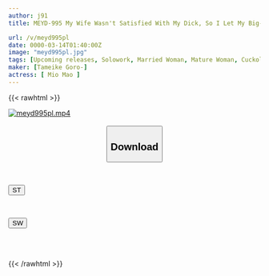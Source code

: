 ```yaml
---
author: j91
title: MEYD-995 My Wife Wasn't Satisfied With My Dick, So I Let My Big-dick Nephew Take Her! Super Sensitive Wife X Big-dick NTR Mio Mao

url: /v/meyd995pl
date: 0000-03-14T01:40:00Z
image: "meyd995pl.jpg"
tags: [Upcoming releases, Solowork, Married Woman, Mature Woman, Cuckold, Huge Cock	]
maker: [Tameike Goro-]
actress: [ Mio Mao ]
---
```



{{< rawhtml >}}

<div class="video" data-videoid="pending_link.html">
    <a href="javascript:;">
        <img src="/v/meyd995pl/meyd995pl.jpg" width="WIDTH" height="HEIGHT" alt="meyd995pl.mp4" loading="lazy">
    </a>
</div>

<script type="text/javascript" src="https://j91.asia/asset/on-demand-pend.js"></script>

<br>
  <link rel="stylesheet" href="https://j91.asia/asset/bs5.css">
  
  <center>
  <button class="btn btn-primary" type="button" data-bs-toggle="collapse" data-bs-target=".multi-collapse" aria-expanded="false" aria-controls="multiCollapseExample1 multiCollapseExample2"><h2>Download</h2></button></center>
</p>
<div class="row">
  <div class="col">
    <div class="collapse multi-collapse" id="multiCollapseExample1">
      <div class="card card-body">
	      	      <br>
<div class="buttons">  
<p><a href="https://j91.asia/pending_link.html" target="_blank"><button class="btn-hover color-3"><i class="fa fa-download"></i> ST</button></a></p></div>
    </div>
  </div>
</div>
  <div class="col">
    <div class="collapse multi-collapse" id="multiCollapseExample2">
      <div class="card card-body">
	      <br>
<div class="buttons">
<p><a href="https://j91.asia/pending_link.html" target="_blank"><button class="btn-hover color-2"><i class="fa fa-download"></i> SW</button></a></p></div>
<br><br>
      </div>
    </div>
  </div>
</div>

{{< /rawhtml >}}